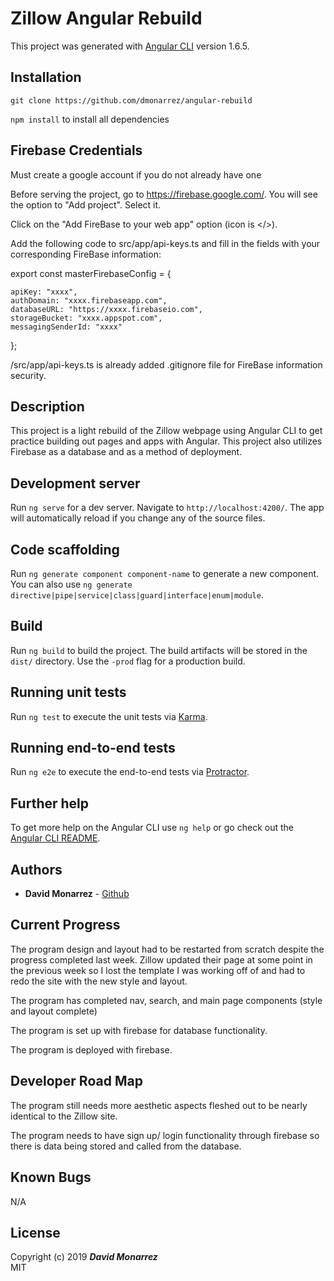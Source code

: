 # Zillow Angular Rebuild

This project was generated with [Angular CLI](https://github.com/angular/angular-cli) version 1.6.5.

## Installation

`git clone https://github.com/dmonarrez/angular-rebuild`

`npm install` to install all dependencies

## Firebase Credentials

Must create a google account if you do not already have one

Before serving the project, go to https://firebase.google.com/. You will see the option to "Add project". Select it.

Click on the "Add FireBase to your web app" option (icon is </>).

Add the following code to src/app/api-keys.ts and fill in the fields with your corresponding FireBase information:

export const masterFirebaseConfig = {

    apiKey: "xxxx",
    authDomain: "xxxx.firebaseapp.com",
    databaseURL: "https://xxxx.firebaseio.com",
    storageBucket: "xxxx.appspot.com",
    messagingSenderId: "xxxx"
  };

  /src/app/api-keys.ts is already added .gitignore file for FireBase information security.

## Description

This project is a light rebuild of the Zillow webpage using Angular CLI to get practice building out pages and apps with Angular. This project also utilizes Firebase as a database and as a method of deployment.

## Development server

Run `ng serve` for a dev server. Navigate to `http://localhost:4200/`. The app will automatically reload if you change any of the source files.

## Code scaffolding

Run `ng generate component component-name` to generate a new component. You can also use `ng generate directive|pipe|service|class|guard|interface|enum|module`.

## Build

Run `ng build` to build the project. The build artifacts will be stored in the `dist/` directory. Use the `-prod` flag for a production build.

## Running unit tests

Run `ng test` to execute the unit tests via [Karma](https://karma-runner.github.io).

## Running end-to-end tests

Run `ng e2e` to execute the end-to-end tests via [Protractor](http://www.protractortest.org/).

## Further help

To get more help on the Angular CLI use `ng help` or go check out the [Angular CLI README](https://github.com/angular/angular-cli/blob/master/README.md).

## Authors

* **David Monarrez** - [Github](https://github.com/dmonarrez)

## Current Progress

The program design and layout had to be restarted from scratch despite the progress completed last week. Zillow updated their page at some point in the previous week so I lost the template I was working off of and had to redo the site with the new style and layout.

The program has completed nav, search, and main page components (style and layout complete)

The program is set up with firebase for database functionality.

The program is deployed with firebase.

## Developer Road Map

The program still needs more aesthetic aspects fleshed out to be nearly identical to the Zillow site.

The program needs to have sign up/ login functionality through firebase so there is data being stored and called from the database.

## Known Bugs

N/A

## License

Copyright (c) 2019 **_David Monarrez_**
<br>
MIT
